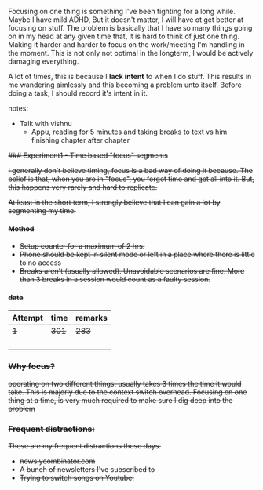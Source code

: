 [//]: # (---)

[//]: # (title: On Focus)

[//]: # (emoji: 🎧)

[//]: # (description: Focusing is a very difficult thing for me. My journal on trying to learn to focus on stuff I have to instead of fibrillating a thousand different things.)

[//]: # (date: 2021-04-16 22:15:00)

[//]: # (---)

Focusing on one thing is something I've been fighting for a long while. Maybe I have mild ADHD, But it doesn't matter, I will have ot get better at focusing on stuff. The problem is basically that I have so many things going on in my head at any given time that, it is hard to think of just one thing. Making it harder and harder to focus on the work/meeting I'm handling in the moment. This is not only not optimal in the longterm, I would be actively damaging everything.

A lot of times, this is because I __lack intent__ to when I do stuff. This results in me wandering aimlessly and this becoming a problem unto itself. Before doing a task, I should record it's intent in it.

notes:
- Talk with vishnu
  - Appu, reading for 5 minutes and taking breaks to text vs him finishing chapter after chapter


<s> ### Experiment1 - Time based "focus" segments

I generally don't believe timing, focus is a bad way of doing it because. The belief is that, when you are in "focus", you forget time and get all into it. But, this happens very rarely and hard to replicate.

At least in the short term, I strongly believe that I can gain a lot by segmenting my time.

#### Method
- Setup counter for a maximum of 2 hrs.
- Phone should be kept in silent mode or left in a place where there is little to no access
- Breaks aren't (usually allowed). Unavoidable scenarios are fine. More than 3 breaks in a session would count as a faulty session.

#### data

Attempt | time | remarks  
--- | --- | --- | 
1 | 301 | 283
 |  | 
 |  | 
 |  | 
 |  | 


### Why focus?

operating on two different things, usually takes 3 times the time it would take. This is majorly due to the context switch overhead. Focusing on one thing at a time, is very much required to make sure I dig deep into the problem

### Frequent distractions:

These are my frequent distractions these days.

- news.ycombinator.com
- A bunch of newsletters I've subscribed to
- Trying to switch songs on Youtube.

</s>